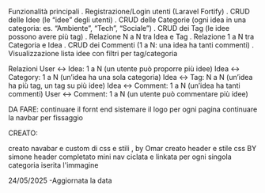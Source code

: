 Funzionalità principali
. Registrazione/Login utenti (Laravel Fortify)
. CRUD delle Idee (le “idee” degli utenti)
. CRUD delle Categorie (ogni idea in una categoria: es. “Ambiente”, “Tech”,
“Sociale”)
. CRUD dei Tag (le idee possono avere più tag)
. Relazione N a N tra Idea e Tag
. Relazione 1 a N tra Categoria e Idea
. CRUD dei Commenti (1 a N: una idea ha tanti commenti)
. Visualizzazione lista idee con filtri per tag/categoria

Relazioni
User ↔️ Idea: 1 a N (un utente può proporre più idee)
Idea ↔️ Category: 1 a N (un’idea ha una sola categoria)
Idea ↔️ Tag: N a N (un’idea ha più tag, un tag su più idee)
Idea ↔️ Comment: 1 a N (un’idea ha tanti commenti)
User ↔️ Comment: 1 a N (un utente può commentare più idee)

DA FARE:
continuare il fornt end
sistemare il logo per ogni pagina
continuare la navbar per fissaggio

CREATO:

creato navabar e custom di css e stili , by Omar
creato header e stile css BY simone
header completato
mini nav ciclata e linkata per ogni singola categoria
iserita l'immagine

24/05/2025
-Aggiornata la data


